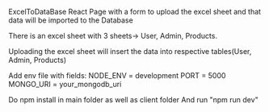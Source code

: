
ExcelToDataBase
React Page with a form to upload the excel sheet and that data will be imported to the Database

There is an excel sheet with 3 sheets-> User, Admin, Products.

Uploading the excel sheet will insert the data into respective tables(User, Admin, Products)

Add env file with fields: NODE_ENV = development PORT = 5000 MONGO_URI = your_mongodb_uri

Do npm install in main folder as well as client folder And run "npm run dev"
